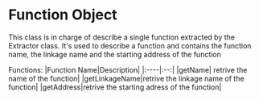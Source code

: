 # Function Object

This class is in charge of describe a single function extracted by the Extractor class.
It's used to describe a function and contains the function name, the linkage name and the starting address of the function

Functions:
|Function Name|Description|
|:----|:--:|
|getName| retrive the name of the function|
|getLinkageName|retrive the linkage name of the function|
|getAddress|retrive the starting adress of the function|
